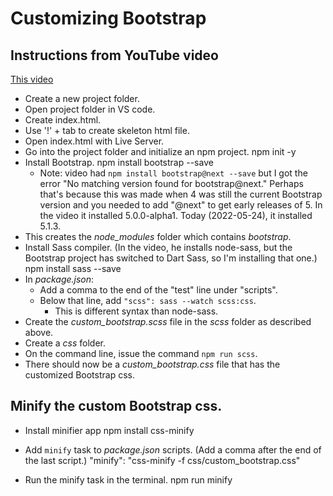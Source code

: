 # Customizing Bootstrap

## Instructions from YouTube video

[This video](https://youtu.be/siHIdLVtBtI)

- Create a new project folder.
- Open project folder in VS code.
- Create index.html.
- Use '!' + tab to create skeleton html file.
- Open index.html with Live Server.
- Go into the project folder and initialize an npm project.
        npm init -y
- Install Bootstrap.
        npm install bootstrap --save
	- Note: video had `npm install bootstrap@next --save` but I got the error "No matching version found for bootstrap@next." Perhaps that's because this was made when 4 was still the current Bootstrap version and you needed to add "@next" to get early releases of 5. In the video it installed 5.0.0-alpha1. Today (2022-05-24), it installed 5.1.3.
- This creates the *node_modules* folder which contains *bootstrap*.
- Install Sass compiler. (In the video, he installs node-sass, but the Bootstrap project has switched to Dart Sass, so I'm installing that one.)
        npm install sass --save
- In *package.json*:
	- Add a comma to the end of the "test" line under "scripts".
	- Below that line, add `"scss": sass --watch scss:css`.
		- This is different syntax than node-sass.
- Create the *custom_bootstrap.scss* file in the *scss* folder as described above.
- Create a *css* folder.
- On the command line, issue the command `npm run scss`.
- There should now be a *custom_bootstrap.css* file that has the customized Bootstrap css.

## Minify the custom Bootstrap css.

- Install minifier app
        npm install css-minify
		
- Add `minify` task to *package.json* scripts. (Add a comma after the end of the last script.)
        "minify": "css-minify -f css/custom_bootstrap.css"
		
- Run the minify task in the terminal.
        npm run minify
